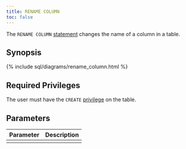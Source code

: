 ```yaml
---
title: RENAME COLUMN
toc: false
---
```


The `RENAME COLUMN` [statement](sql-statements.html) changes the name of a column in a table.

<div id="toc"></div>

## Synopsis

{% include sql/diagrams/rename_column.html %}

## Required Privileges

The user must have the `CREATE` [privilege](privileges.html) on the table.

## Parameters

| Parameter | Description |
|-----------|-------------|
|  |  |
